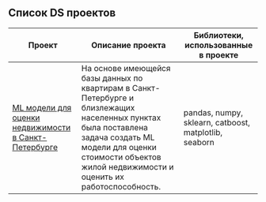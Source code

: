 ## **Список DS проектов**
 
| Проект | Описание проекта | Библиотеки, использованные в проекте |
| --- | --- | --- |
| [ML модели для оценки недвижимости в Санкт-Петербурге](https://github.com/annkolosova/DS_projects/tree/main/Spb_realestate_prices) | На основе имеющейся базы данных по квартирам в Санкт-Петербурге и близлежащих населенных пунктах была поставлена задача создать ML модели для оценки стоимости объектов жилой недвижимости и оценить их работоспособность. | pandas, numpy, sklearn, catboost, matplotlib, seaborn |
